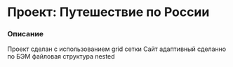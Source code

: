 # Проект: Путешествие по России

### Описание
Проект сделан с использованием grid сетки
Сайт адаптивный
сделанно по БЭМ
файловая структура nested
